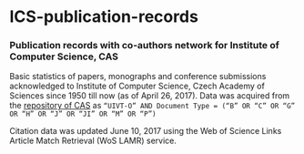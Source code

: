 # ICS-publication-records

### Publication records with co-authors network for Institute of Computer Science, CAS

Basic statistics of papers, monographs and conference submissions acknowledged to Institute of Computer Science, Czech Academy of Sciences since 1950 till now (as of April 26, 2017). Data was acquired from the [repository of CAS](https://asep.lib.cas.cz/arl-cav/cs/index/) as `“UIVT-O” AND Document Type = (“B” OR “C” OR “G” OR “H” OR “J” OR “JI” OR “M” OR “P”)`

Citation data was updated June 10, 2017 using the Web of Science Links Article Match Retrieval (WoS LAMR) service. 


